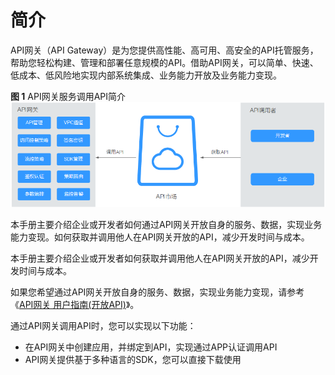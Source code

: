 # 简介<a name="zh-cn_topic_0080101651"></a>

API网关（API Gateway）是为您提供高性能、高可用、高安全的API托管服务，帮助您轻松构建、管理和部署任意规模的API。借助API网关，可以简单、快速、低成本、低风险地实现内部系统集成、业务能力开放及业务能力变现。

**图 1**  API网关服务调用API简介<a name="fig7208356192912"></a>  
![](figures/API网关服务调用API简介.png "API网关服务调用API简介")

本手册主要介绍企业或开发者如何通过API网关开放自身的服务、数据，实现业务能力变现。如何获取并调用他人在API网关开放的API，减少开发时间与成本。

本手册主要介绍企业或开发者如何获取并调用他人在API网关开放的API，减少开发时间与成本。

如果您希望通过API网关开放自身的服务、数据，实现业务能力变现，请参考《[API网关 用户指南\(开放API\)](https://support.huaweicloud.com/usermanual-apig/zh-cn_topic_0080101651.html)》。

通过API网关调用API时，您可以实现以下功能：

-   在API网关中创建应用，并绑定到API，实现通过APP认证调用API
-   API网关提供基于多种语言的SDK，您可以直接下载使用

